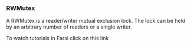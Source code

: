 ### RWMutex

A RWMutex is a reader/writer mutual exclusion lock. The lock can be held by an arbitrary number of readers or a single writer.

To watch tutorials in Farsi click on this link
